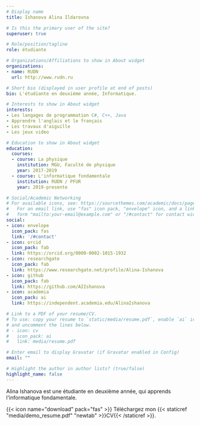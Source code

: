 ```yaml
---
# Display name
title: Ishanova Alina Ildarovna

# Is this the primary user of the site?
superuser: true

# Role/position/tagline
role: étudiante

# Organizations/Affiliations to show in About widget
organizations:
- name: RUDN
  url: http://www.rudn.ru

# Short bio (displayed in user profile at end of posts)
bio: L'étudiante en deuxième année, Informatique.

# Interests to show in About widget
interests:
- Les langages de programmation C#, C++, Java
- Apprendre l'anglais et le français
- Les travaux d'aiguille
- Les jeux video

# Education to show in About widget
education:
  courses:
  - course: La physique
    institution: MGU, Faculté de physique
    year: 2017-2019
  - course: L'informatique fondamentale
    institution: RUDN / PFUR
    year: 2019-presente

# Social/Academic Networking
# For available icons, see: https://sourcethemes.com/academic/docs/page-builder/#icons
#   For an email link, use "fas" icon pack, "envelope" icon, and a link in the
#   form "mailto:your-email@example.com" or "/#contact" for contact widget.
social:
- icon: envelope
  icon_pack: fas
  link: '/#contact'
- icon: orcid
  icon_pack: fab
  link: https://orcid.org/0000-0002-1015-1932
- icon: researchgate
  icon_pack: fab
  link: https://www.researchgate.net/profile/Alina-Ishanova
- icon: github
  icon_pack: fab
  link: https://github.com/AIIshanova
- icon: academia
  icon_pack: ai
  link: https://independent.academia.edu/AlinaIshanova

# Link to a PDF of your resume/CV.
# To use: copy your resume to `static/media/resume.pdf`, enable `ai` icons in `params.toml`, 
# and uncomment the lines below.
# - icon: cv
#   icon_pack: ai
#   link: media/resume.pdf

# Enter email to display Gravatar (if Gravatar enabled in Config)
email: ""

# Highlight the author in author lists? (true/false)
highlight_name: false
---
```


Alina Ishanova est une étudiante en deuxième année, qui apprends l'informatique fondamentale.

{{< icon name="download" pack="fas" >}} Téléchargez mon {{< staticref "media/demo_resume.pdf" "newtab" >}}CV{{< /staticref >}}.
